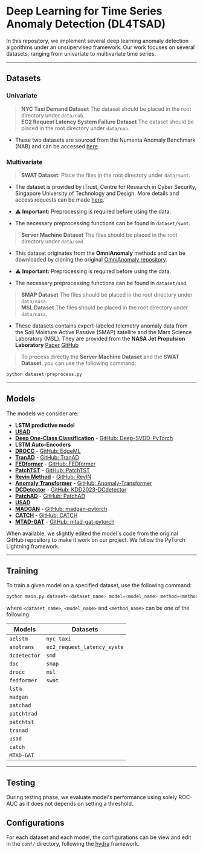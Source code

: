 # Deep Learning for Time Series Anomaly Detection (DL4TSAD)

In this repository, we implement several deep learning anomaly detection algorithms under an unsupervised framework. Our work focuses on several datasets, ranging from univariate to multivariate time series. 

---

## Datasets

### Univariate

> **NYC Taxi Demand Dataset** The dataset should be placed in the root directory under `data/nab`.    
> **EC2 Request Latency System Failure Dataset** The dataset should be placed in the root directory under `data/nab`.    

- These two datasets are sourced from the Numenta Anomaly Benchmark (NAB) and can be accessed [here](https://github.com/numenta/NAB/).

### Multivariate

> **SWAT Dataset**: Place the files in the root directory under `data/swat`.

- The dataset is provided by iTrust, Centre for Research in Cyber Security, Singapore University of Technology and Design. More details and access requests can be made [here](https://itrust.sutd.edu.sg/itrust-labs_datasets/dataset_info/).

- ⚠ **Important:** Preprocessing is required before using the data.  
- The necessary preprocessing functions can be found in `dataset/swat`.



> **Server Machine Dataset** The files should be placed in the root directory under `data/smd`.  

- This dataset originates from the **OmniAnomaly** methods and can be downloaded by cloning the original [OmniAnomaly repository](https://github.com/NetManAIOps/OmniAnomaly).

- ⚠ **Important:** Preprocessing is required before using the data.  
- The necessary preprocessing functions can be found in `dataset/smd`.



> **SMAP Dataset** The files should be placed in the root directory under `data/nasa`.  
> **MSL Dataset** The files should be placed in the root directory under `data/nasa`.  

- These datasets contains expert-labeled telemetry anomaly data from the Soil Moisture Active Passive (SMAP) satellite and the Mars Science Laboratory (MSL). They are provided from the **NASA Jet Propulsion Laboratory** [Paper](https://arxiv.org/abs/1802.04431) [GitHub](https://github.com/khundman/telemanom)

> To process directly the **Server Machine Dataset** and the **SWAT Dataset**, you can use the following command:
```python
python dataset/preprocess.py
```

---


## Models

The models we consider are:
- **LSTM predictive model** 
- [**USAD**](https://dl.acm.org/doi/10.1145/3394486.3403392)
- [**Deep One-Class Classification**](http://proceedings.mlr.press/v80/ruff18a/ruff18a.pdf) - [GitHub: Deep-SVDD-PyTorch](https://github.com/lukasruff/Deep-SVDD-PyTorch)
- **LSTM Auto-Encoders** 
- [**DROCC**](https://arxiv.org/abs/2002.12718) - [GitHub: EdgeML](https://github.com/microsoft/EdgeML/tree/master)
- [**TranAD**](https://arxiv.org/abs/2201.07284) - [GitHub: TranAD](https://github.com/imperial-qore/TranAD)
- [**FEDformer**](https://arxiv.org/abs/2201.12740) - [GitHub: FEDformer](https://github.com/MAZiqing/FEDformer)
- [**PatchTST**](https://arxiv.org/abs/2211.14730) - [GitHub: PatchTST](https://github.com/yuqinie98/PatchTST)
- [**Revin Method**](https://openreview.net/forum?id=cGDAkQo1C0p) - [GitHub: RevIN](https://github.com/ts-kim/RevIN)
- [**Anomaly Transformer**](https://arxiv.org/abs/2110.02642) - [GitHub: Anomaly-Transformer](https://github.com/thuml/Anomaly-Transformer)
- [**DCDetector**](https://arxiv.org/abs/2306.10347) - [GitHub: KDD2023-DCdetector](https://github.com/DAMO-DI-ML/KDD2023-DCdetector)
- [**PatchAD**](https://arxiv.org/abs/2401.09793) - [GitHub: PatchAD](https://github.com/EmorZz1G/PatchAD)
- [**USAD**](https://dl.acm.org/doi/10.1145/3394486.3403392) 
- [**MADGAN**](https://arxiv.org/abs/1901.04997) - [GitHub: madgan-pytorch](https://github.com/Guillem96/madgan-pytorch)
- [**CATCH**](https://arxiv.org/pdf/2410.12261) - [GitHub: CATCH](https://github.com/decisionintelligence/CATCH)
- [**MTAD-GAT**](https://arxiv.org/pdf/2009.02040) - [GitHub: mtad-gat-pytorch](https://github.com/ML4ITS/mtad-gat-pytorch)

When available, we slightly edited the model's code from the original GitHub repository to make it work on our project. We follow the PyTorch Lightning framework.

--- 

## Training

To train a given model on a specified dataset, use the following command:

```python 
python main.py dataset=<dataset_name> model=<model_name> method=<method_name>
``` 

where `<dataset_name>`, `<model_name>` and `<method_name>` can be one of the following:  


| Models       | Datasets               | 
|-------------|------------------------|
| `aelstm`     | `nyc_taxi`            |
| `anotrans`   | `ec2_request_latency_syste` |
| `dcdetector` | `smd`                 |  
| `doc`        | `smap`                |  
| `drocc`      | `msl`                 |  
| `fedformer`  | `swat`                |  
| `lstm`       |                        | 
| `madgan`     |                        | 
| `patchad`    |                        | 
| `patchtrad`  |                        | 
| `patchtst`   |                        | 
| `tranad`     |                        | 
| `usad`       |                        | 
| `catch`       |                        |
| `MTAD-GAT`       |                        |


---

## Testing 

During testing phase, we evaluate model's performance using solely ROC-AUC as it does not depends on setting a threshold.

## Configurations

For each dataset and each model, the configurations can be view and edit in the ```conf/``` directory, following the [hydra](https://hydra.cc/) framework.
